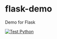 # flask-demo
Demo for Flask

[![Test Python](https://github.com/prsingh1982/flask-demo/actions/workflows/main.yml/badge.svg)](https://github.com/prsingh1982/flask-demo/actions/workflows/main.yml)